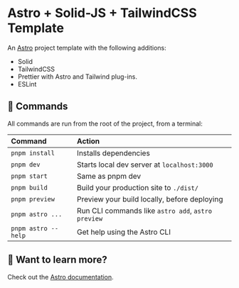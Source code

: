 # Astro + Solid-JS + TailwindCSS Template

An [Astro](https://astro.build) project template with the following additions:
- Solid
- TailwindCSS
- Prettier with Astro and Tailwind plug-ins.
- ESLint


## 🧞 Commands

All commands are run from the root of the project, from a terminal:

| Command             | Action                                             |
| :------------------ | :------------------------------------------------- |
| `pnpm install`      | Installs dependencies                              |
| `pnpm dev`          | Starts local dev server at `localhost:3000`        |
| `pnpm start`        | Same as pnpm dev                                   |
| `pnpm build`        | Build your production site to `./dist/`            |
| `pnpm preview`      | Preview your build locally, before deploying       |
| `pnpm astro ...`    | Run CLI commands like `astro add`, `astro preview` |
| `pnpm astro --help` | Get help using the Astro CLI                       |

## 👀 Want to learn more?

Check out the [Astro documentation](https://docs.astro.build).
